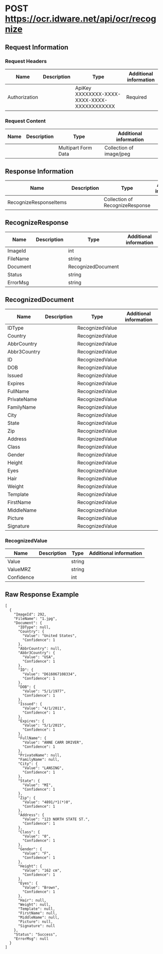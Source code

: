 # POST https://ocr.idware.net/api/ocr/recognize
## Request Information

### Request Headers
|Name|Description|Type|Additional information|
|-----|-------|-----|-----------|
|Authorization||ApiKey XXXXXXXX-XXXX-XXXX-XXXX-XXXXXXXXXXXX|Required|


### Request Content
|Name|Description|Type|Additional information|
|-----|-------|-----|-----------|
|||Multipart Form Data|Collection of image/jpeg|

## Response Information
|Name|Description|Type|Additional information|
|-----|-------|-----|-----------|
|RecognizeResponseItems||Collection of RecognizeResponse||

## RecognizeResponse
|Name|Description|Type|Additional information|
|-----|-------|-----|-----------|
|ImageId||int||
|FileName||string|
|Document||RecognizedDocument||
|Status||string||
|ErrorMsg||string|

## RecognizedDocument
|Name|Description|Type|Additional information|
|-----|-------|-----|-----------|
|IDType||RecognizedValue||
|Country||RecognizedValue||
|AbbrCountry||RecognizedValue||
|Abbr3Country||RecognizedValue||
|ID||RecognizedValue||
|DOB||RecognizedValue||
|Issued||RecognizedValue||
|Expires||RecognizedValue||
|FullName||RecognizedValue||
|PrivateName||RecognizedValue||
|FamilyName||RecognizedValue||
|City||RecognizedValue||
|State||RecognizedValue||
|Zip||RecognizedValue||
|Address||RecognizedValue||
|Class||RecognizedValue||
|Gender||RecognizedValue||
|Height||RecognizedValue||
|Eyes||RecognizedValue||
|Hair||RecognizedValue||
|Weight||RecognizedValue||
|Template||RecognizedValue||
|FirstName||RecognizedValue||
|MiddleName||RecognizedValue||
|Picture||RecognizedValue||
|Signature||RecognizedValue||

### RecognizedValue
|Name|Description|Type|Additional information|
|-----|-------|-----|-----------|
|Value||string||
|ValueMRZ||string||
|Confidence||int||

## Raw Response Example
```
[
  {
    "ImageId": 292,
    "FileName": "1.jpg",
    "Document": {
      "IDType": null,
      "Country": {
        "Value": "United States",
        "Confidence": 1
      },
      "AbbrCountry": null,
      "Abbr3Country": {
        "Value": "USA",
        "Confidence": 1
      },
      "ID": {
        "Value": "D616067108334",
        "Confidence": 1
      },
      "DOB": {
        "Value": "5/1/1977",
        "Confidence": 1
      },
      "Issued": {
        "Value": "4/1/2011",
        "Confidence": 1
      },
      "Expires": {
        "Value": "5/1/2015",
        "Confidence": 1
      },
      "FullName": {
        "Value": "ANNE CARR DRIVER",
        "Confidence": 1
      },
      "PrivateName": null,
      "FamilyName": null,
      "City": {
        "Value": "LANSING",
        "Confidence": 1
      },
      "State": {
        "Value": "MI",
        "Confidence": 1
      },
      "Zip": {
        "Value": "4891/*1(*)0",
        "Confidence": 1
      },
      "Address": {
        "Value": "123 NORTH STATE ST.",
        "Confidence": 1
      },
      "Class": {
        "Value": "0",
        "Confidence": 1
      },
      "Gender": {
        "Value": "F",
        "Confidence": 1
      },
      "Height": {
        "Value": "162 cm",
        "Confidence": 1
      },
      "Eyes": {
        "Value": "Brown",
        "Confidence": 1
      },
      "Hair": null,
      "Weight": null,
      "Template": null,
      "FirstName": null,
      "MiddleName": null,
      "Picture": null,
      "Signature": null
    },
    "Status": "Success",
    "ErrorMsg": null
  }
]
```
